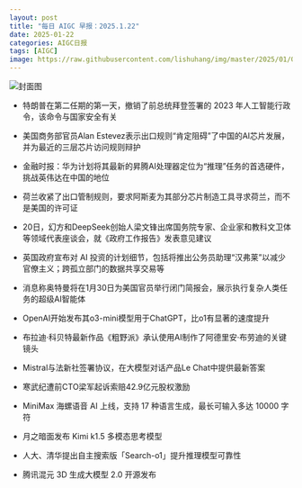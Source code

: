 ```yaml
---
layout: post
title: "每日 AIGC 早报：2025.1.22"
date: 2025-01-22
categories: AIGC日报
tags: [AIGC]
image: https://raw.githubusercontent.com/lishuhang/img/master/2025/01/0122-d.jpg
---
```


![封面图](https://raw.githubusercontent.com/lishuhang/img/master/2025/01/0122-d.jpg)

  - 特朗普在第二任期的第一天，撤销了前总统拜登签署的 2023 年人工智能行政令，该命令与国家安全有关

  - 美国商务部官员Alan Estevez表示出口规则“肯定阻碍”了中国的AI芯片发展，并为最近的三层芯片访问规则辩护

  - 金融时报：华为计划将其最新的昇腾AI处理器定位为“推理”任务的首选硬件，挑战英伟达在中国的地位

  - 荷兰收紧了出口管制规则，要求阿斯麦为其部分芯片制造工具寻求荷兰，而不是美国的许可证

  - 20日，幻方和DeepSeek创始人梁文锋出席国务院专家、企业家和教科文卫体等领域代表座谈会，就《政府工作报告》发表意见建议

  - 英国政府宣布对 AI 投资的计划细节，包括将推出公务员助理“汉弗莱”以减少官僚主义；跨孤立部门的数据共享交易等

  - 消息称奥特曼将在1月30日为美国官员举行闭门简报会，展示执行复杂人类任务的超级AI智能体

  - OpenAI开始发布其o3-mini模型用于ChatGPT，比o1有显著的速度提升

  - 布拉迪·科贝特最新作品《粗野派》承认使用AI制作了阿德里安·布劳迪的关键镜头

  - Mistral与法新社签署协议，在大模型对话产品Le Chat中提供最新答案

  - 寒武纪遭前CTO梁军起诉索赔42.9亿元股权激励

  - MiniMax 海螺语音 AI 上线，支持 17 种语言生成，最长可输入多达 10000 字符

  - 月之暗面发布 Kimi k1.5 多模态思考模型

  - 人大、清华提出自主搜索版「Search-o1」提升推理模型可靠性

  - 腾讯混元 3D 生成大模型 2.0 开源发布